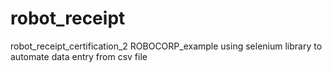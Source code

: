 # robot_receipt
robot_receipt_certification_2
ROBOCORP_example  using selenium library to automate  data entry from csv  file 
